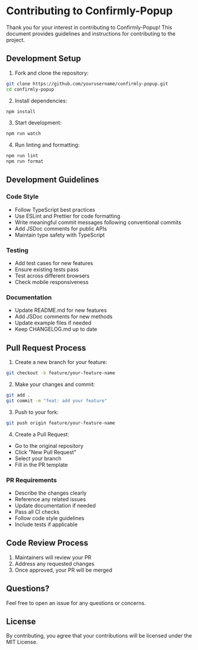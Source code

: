 # Contributing to Confirmly-Popup

Thank you for your interest in contributing to Confirmly-Popup! This document provides guidelines and instructions for contributing to the project.

## Development Setup

1. Fork and clone the repository:
```bash
git clone https://github.com/yourusername/confirmly-popup.git
cd confirmly-popup
```

2. Install dependencies:
```bash
npm install
```

3. Start development:
```bash
npm run watch
```

4. Run linting and formatting:
```bash
npm run lint
npm run format
```

## Development Guidelines

### Code Style
- Follow TypeScript best practices
- Use ESLint and Prettier for code formatting
- Write meaningful commit messages following conventional commits
- Add JSDoc comments for public APIs
- Maintain type safety with TypeScript

### Testing
- Add test cases for new features
- Ensure existing tests pass
- Test across different browsers
- Check mobile responsiveness

### Documentation
- Update README.md for new features
- Add JSDoc comments for new methods
- Update example files if needed
- Keep CHANGELOG.md up to date

## Pull Request Process

1. Create a new branch for your feature:
```bash
git checkout -b feature/your-feature-name
```

2. Make your changes and commit:
```bash
git add .
git commit -m "feat: add your feature"
```

3. Push to your fork:
```bash
git push origin feature/your-feature-name
```

4. Create a Pull Request:
- Go to the original repository
- Click "New Pull Request"
- Select your branch
- Fill in the PR template

### PR Requirements
- Describe the changes clearly
- Reference any related issues
- Update documentation if needed
- Pass all CI checks
- Follow code style guidelines
- Include tests if applicable

## Code Review Process

1. Maintainers will review your PR
2. Address any requested changes
3. Once approved, your PR will be merged

## Questions?

Feel free to open an issue for any questions or concerns.

## License

By contributing, you agree that your contributions will be licensed under the MIT License.